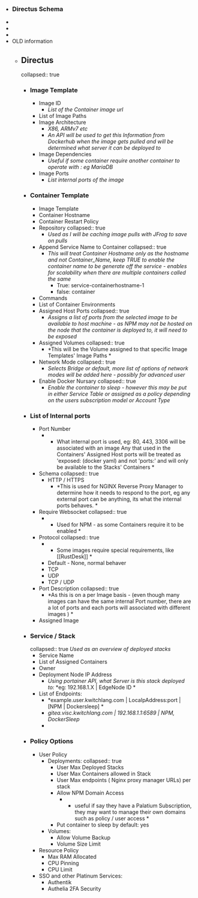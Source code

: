 - ### Directus Schema
-
-
-
- OLD information
	- ## Directus
	  collapsed:: true
		- ### Image Template
			- Image ID
				- *List of the Container image url*
			- List of Image Paths
			- Image Architecture
				- *X86, ARMv7 etc*
				- *An API will be used to get this Information from Dockerhub when the image gets pulled and will be determined what server it can be deployed to*
			- Image Dependencies
				- *Useful if some container require another container to operate with : eg MariaDB*
			- Image Ports
				- *List internal ports of the image*
		- ### Container Template
			- Image Template
			- Container Hostname
			- Container Restart Policy
			- Repository
			  collapsed:: true
				- *Used as I will be caching image pulls with JFrog to save on pulls*
			- Append Service Name to Container
			  collapsed:: true
				- *This will treat Container Hostname only as the hostname and not Container_Name, keep TRUE to enable the container name to  be generate off the service - enables for scalability when there are multiple containers called the same*
				  * True: service-containerhostname-1
				  * false: container
			- Commands
			- List of Container Environments
			- Assigned Host Ports
			  collapsed:: true
				- *Assigns a list of ports from the selected image  to be available to host machine - as NPM may not be hosted on the node that the container is deployed to, it will need to be exposed*
			- Assigned Volumes
			  collapsed:: true
				- *This will be the Volume assigned to that specific Image Templates' Image Paths *
			- Network Mode
			  collapsed:: true
				- *Selects Bridge or default, more list of options of network modes will be added here - possibly for advanced user*
			- Enable Docker Nursary
			  collapsed:: true
				- *Enable the container to sleep - however this may be put in either Service Table or assigned as a policy depending on the users subscription model or Account Type*
		- ### List of Internal ports
			- Port Number
				- * What internal port is used, eg: 80, 443, 3306 will be associated with an image Any that used in the Containers' Assigned Host ports will be treated as 'exposed: (docker yaml) and not 'ports:' and will only be available to the Stacks' Containers *
			- Schema
			  collapsed:: true
				- HTTP / HTTPS
					- *This is used for NGINX Reverse Proxy Manager to determine how it needs to respond to the port, eg any external port can be anything, its what the internal ports behaves. *
			- Require Websocket
			  collapsed:: true
				- * Used for NPM - as some Containers require it to be enabled *
			- Protocol
			  collapsed:: true
				- * Some images require special requirements, like [[RustDesk]] *
				- Default - None, normal behaver
				- TCP
				- UDP
				- TCP / UDP
			- Port Description
			  collapsed:: true
				- *As this is on a per Image basis - (even though many images can have the same internal Port number, there are a lot of ports and each ports will associated with different images ) *
			- Assigned Image
		- ### Service /  Stack
		  collapsed:: true
		  *Used as an overview of deployed stacks*
			- Service Name
			- List of Assigned Containers
			- Owner
			- Deployment Node IP Address
				- *Using portainer API, what Server is this stack deployed to:*
				  *eg: 192.168.1.X | EdgeNode ID *
			- List of Endpoints:
				- *example.user.kwitchlang.com | LocaIpAddress:port | [NPM | Dockersleep]  *
				- *gitea.visc.kwitchlang.com | 192.168.1.1:6589 | NPM, DockerSleep*
				-
		- ### Policy Options
			- User Policy
				- Deployments:
				  collapsed:: true
					- User Max Deployed Stacks
					- User Max Containers allowed in Stack
					- User Max endpoints ( Nginx proxy manager URLs) per stack
					- Allow NPM Domain Access
						- * useful if say they have a Palatium Subscription, they may want to manage their own domains such as policy / user access *
					- Put container to sleep by default: yes
				- Volumes:
					- Allow Volume Backup
					- Volume Size Limit
			- Resource Policy
				- Max RAM Allocated
				- CPU Pinning
				- CPU Limit
			- SSO and other Platinum Services:
				- Authentik
				- Authelia 2FA Security